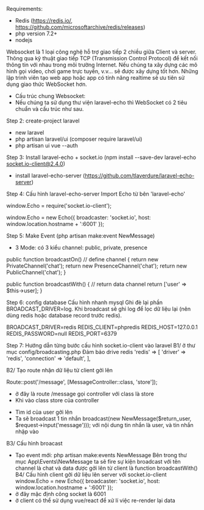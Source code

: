 Requirements:
- Redis (https://redis.io/, https://github.com/microsoftarchive/redis/releases)
- php version 7.2+
- nodejs

Websocket là 1 loại công nghệ hỗ trợ giao tiếp 2 chiều giữa Client và server.
Thông qua kỹ thuật giao tiếp TCP (Transmission Control Protocol) để kết nối thông tin với nhau trong môi trường Internet.
Nếu chúng ta xây dựng các mô hình gọi video, chơi game trực tuyến, v.v... sẽ được xây dựng tốt hơn. Những lập trình viên tạo web app hoặc app có tính năng realtime sẽ ưu tiên sử dụng giao thức WebSocket hơn.
- Cấu trúc chung Websocket:
- Nếu chúng ta sử dụng thư viện laravel-echo thì WebSocket có 2 tiêu chuẩn và cấu trúc như sau.

Step 2: create-project laravel
- new laravel
- php artisan laravel/ui (composer require laravel/ui)
- php artisan ui vue --auth

Step 3: Install laravel-echo + socket.io (npm install --save-dev laravel-echo socket.io-client@2.4.0)
- install laravel-echo-server (https://github.com/tlaverdure/laravel-echo-server)

Step 4: Cấu hình laravel-echo-server
Import Echo từ bên 'laravel-echo'

window.Echo = require('socket.io-client');

window.Echo = new Echo({
    broadcaster: 'socket.io',
    host: window.location.hostname + ':6001'
});

Step 5: Make Event (php artisan make:event NewMessage)
- 3 Mode: có 3 kiểu channel: public, private, presence

public function broadcastOn() // define channel
{
    return new PrivateChannel('chat');
    return new PresenceChannel('chat');
    return new PublicChannel('chat');
}

public function broadcastWith() { // return data channel
    return ['user' => $this->user];
}

Step 6: config database
Cấu hình nhanh mysql
Ghi đè lại phần BROADCAST_DRIVER=log. Khi broadcast sẽ ghi log để lọc dữ liệu lại
(nên dùng redis hoặc database record trước redis).

BROADCAST_DRIVER=redis
REDIS_CLIENT=phpredis
REDIS_HOST=127.0.0.1
REDIS_PASSWORD=null
REDIS_PORT=6379

Step 7: Hướng dẫn từng bước cấu hình socket.io-client vào laravel
B1/ ở thư mục config/broadcasting.php
Đảm bảo drive redis
'redis' => [
            'driver' => 'redis',
            'connection' => 'default',
],

B2/ Tạo route nhận dữ liệu từ client gởi lên

Route::post('/message', [MessageController::class, 'store']);

- ở đây là route /message gọi controller với class là store
- Khi vào class store của controller
 + Tìm id của user gởi lên 
 + Ta sẽ broadcast 1 tin nhắn broadcast(new NewMessage($return_user, $request->input('message'))); với nội dung tin nhắn là user, và tin nhắn nhập vào

 B3/ Cấu hình broacast
   + Tạo event mới: php artisan make:events NewMessage
   Bên trong thư mục App\Events\NewMessage ta sẽ fire sự kiện broadcast với tên channel là
   chat và data được gởi lên từ client là function broadcastWith()
B4/ Cấu hình client gởi dữ liệu lên server với socket.io-client
window.Echo = new Echo({
    broadcaster: 'socket.io',
    host: window.location.hostname + ':6001'
});
+ ở đây mặc định công socket là 6001
+ ở client có thể sử dụng vue/react để xử lí việc re-render lại data 





